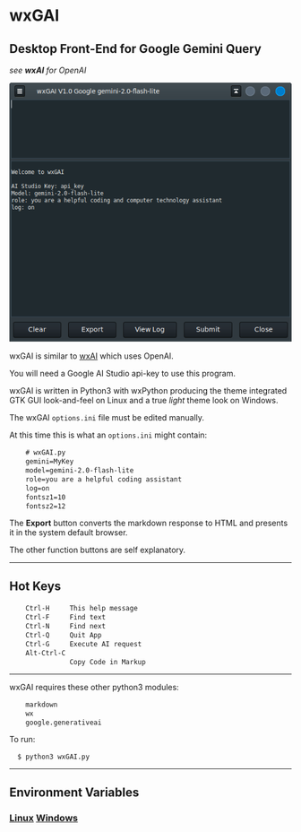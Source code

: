 # wxGAI
## Desktop Front-End for Google Gemini Query

_see **wxAI** for OpenAI_

![wxAI](images/wxAI_1g.png "wxAI")

wxGAI is similar to [wxAI](https://github.com/MLeidel/wxAI "Git Website") which uses OpenAI.

You will need a Google AI Studio api-key to use this program.

wxGAI is written in Python3 with wxPython producing 
the theme integrated GTK GUI look-and-feel
on Linux and a true _light_ theme look on Windows.

The wxGAI `options.ini` file must be edited manually.

At this time this is what an `options.ini` might contain:

        # wxGAI.py
        gemini=MyKey
        model=gemini-2.0-flash-lite
        role=you are a helpful coding assistant
        log=on
        fontsz1=10
        fontsz2=12

The **Export** button converts the markdown response to HTML and presents it in the
system default browser. 

The other function buttons are self explanatory.

---

## Hot Keys

        Ctrl-H     This help message
        Ctrl-F     Find text
        Ctrl-N     Find next
        Ctrl-Q     Quit App
        Ctrl-G     Execute AI request
        Alt-Ctrl-C
                   Copy Code in Markup
---

wxGAI requires these other python3 modules:

        markdown
        wx
        google.generativeai

To run:

      $ python3 wxGAI.py
    
---

## Environment Variables

### [Linux](https://linuxize.com/post/how-to-set-and-list-environment-variables-in-linux/ "How To") [Windows](https://superuser.com/questions/949560/how-do-i-set-system-environment-variables-in-windows-10/ "How To")



